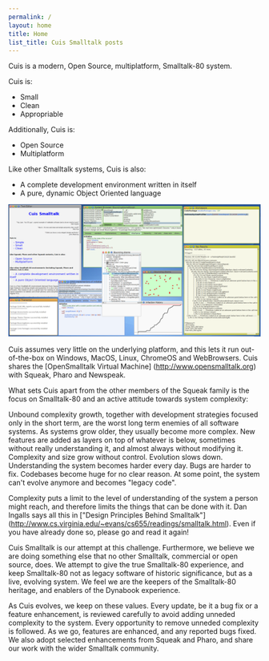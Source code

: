 ```yaml
---
permalink: /
layout: home
title: Home
list_title: Cuis Smalltalk posts
---
```


Cuis is a modern, Open Source, multiplatform, Smalltalk-80 system.

Cuis is:

- Small
- Clean
- Appropriable


Additionally, Cuis is:

- Open Source
- Multiplatform

 
Like other Smalltalk systems, Cuis is also:

- A complete development environment written in itself
- A pure, dynamic Object Oriented language

<img src="./assets/imgs/screenshot.png">

Cuis assumes very little on the underlying platform, and this lets it run out-of-the-box on Windows, MacOS, Linux, ChromeOS and WebBrowsers. Cuis shares the [OpenSmalltalk Virtual Machine] (http://www.opensmalltalk.org) with Squeak, Pharo and Newspeak.

What sets Cuis apart from the other members of the Squeak family is the focus on Smalltalk-80 and an active attitude towards system complexity:

Unbound complexity growth, together with development strategies focused only in the short term, are the worst long term enemies of all software systems. As systems grow older, they usually become more complex. New features are added as layers on top of whatever is below, sometimes without really understanding it, and almost always without modifying it. Complexity and size grow without control. Evolution slows down. Understanding the system becomes harder every day. Bugs are harder to fix. Codebases become huge for no clear reason. At some point, the system can't evolve anymore and becomes "legacy code".

Complexity puts a limit to the level of understanding of the system a person might reach, and therefore limits the things that can be done with it. Dan Ingalls says all this in ["Design Principles Behind Smalltalk"] (http://www.cs.virginia.edu/~evans/cs655/readings/smalltalk.html). Even if you have already done so, please go and read it again!

Cuis Smalltalk is our attempt at this challenge. Furthermore, we believe we are doing something else that no other Smalltalk, commercial or open source, does. We attempt to give the true Smalltalk-80 experience, and keep Smalltalk-80 not as legacy software of historic significance, but as a live, evolving system. We feel we are the keepers of the Smalltalk-80 heritage, and enablers of the Dynabook experience.

As Cuis evolves, we keep on these values. Every update, be it a bug fix or a feature enhancement, is reviewed carefully to avoid adding unneded complexity to the system. Every opportunity to remove unneded complexity is followed. As we go, features are enhanced, and any reported bugs fixed. We also adopt selected enhancements from Squeak and Pharo, and share our work with the wider Smalltalk community.
